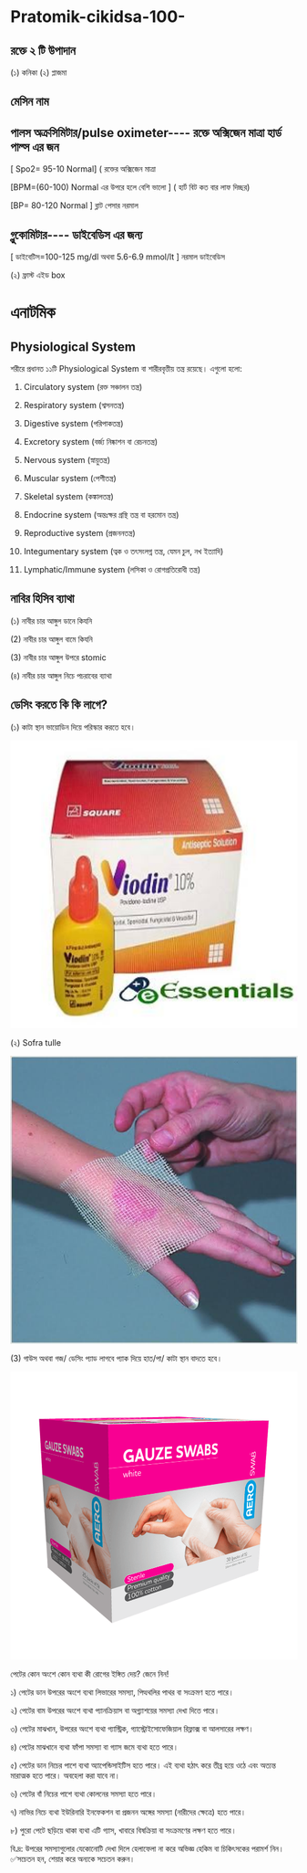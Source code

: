 # Pratomik-cikidsa-100-


## রক্তে ২ টি উপাদান 
(১) কনিকা 
(২) প্লাজমা

## মেসিন নাম
## পালস অক্রসিমিটার/pulse oximeter---- রক্তে অক্সিজেন মাত্রা হার্ড পাল্স এর জন


[ Spo2= 95-10  Normal] ( রক্তের অক্সিজেন মাত্রা


[BPM=(60-100) Normal এর উপরে হলে বেশি ভালো ] ( হার্ট বিট কত বার লাফ দিচ্ছর)

[BP= 80-120 Normal ] ব্লাট পেসার নরমাল 




## গ্লুকোমিটার---- ডাইবেডিস এর জন্য

[ ডাইবেটিস=100-125 mg/dl অথবা 5.6-6.9 mmol/lt ] নরমাল ডাইবেডিস

(২) ফ্রাস্ট এইড box


# এনাটমিক


## Physiological System

শরীরে প্রধানত ১১টি Physiological System বা শারীরবৃত্তীয় তন্ত্র রয়েছে। এগুলো হলো:

1. Circulatory system (রক্ত সঞ্চালন তন্ত্র)


2. Respiratory system (শ্বসনতন্ত্র)


3. Digestive system (পরিপাকতন্ত্র)


4. Excretory system (বর্জ্য নিষ্কাশন বা রেচনতন্ত্র)


5. Nervous system (স্নায়ুতন্ত্র)


6. Muscular system (পেশীতন্ত্র)


7. Skeletal system (কঙ্কালতন্ত্র)


8. Endocrine system (অন্তঃক্ষর গ্রন্থি তন্ত্র বা হরমোন তন্ত্র)


9. Reproductive system (প্রজননতন্ত্র)


10. Integumentary system (ত্বক ও তৎসংলগ্ন তন্ত্র, যেমন চুল, নখ ইত্যাদি)


11. Lymphatic/Immune system (লসিকা ও রোগপ্রতিরোধী তন্ত্র)






## নাবির হিসিব ব্যাথা

(১) নাবীর চার আঙ্গুল ডানে কিযনি

(2) নাবীর চার আঙ্গুল বামে কিযনি

(3) নাবীর চার আঙ্গুল উপরে stomic 

(৪) নাবীর চার আঙ্গুল নিচে পচরাবের ব্যাথা 





##  ডেসিং করতে কি কি লাগে?


(১) কাটা স্থান ভায়োডিন দিয়ে পরিস্কার করতে হবে।

<!--[profile](./w.jpg)-->
<img src="vi.jpeg" width="600"/>




(২) Sofra tulle 


<!--[profile](./w.jpg)-->
<img src="t.jpeg" width="600"/>



(3) গাউস অথবা গজ/ ডেসিং প্যাড লাগবে প্যাক দিয়ে হাত/পা/ কাটা স্থান বাদতে হবে।

<!--[profile](./w.jpg)-->
<img src="g.png" width="600"/>



পেটের কোন অংশে কোন ব্যথা কী রোগের ইঙ্গিত দেয়? জেনে নিন!

 ১) পেটের ডান উপরের অংশে ব্যথা
 লিভারের সমস্যা, পিত্থথলির পাথর বা সংক্রমণ হতে পারে।

 ২) পেটের বাম উপরের অংশে ব্যথা
 প্যানক্রিয়াস বা অগ্ন্যাশয়ের সমস্যা দেখা দিতে পারে।

 ৩) পেটের মাঝখান, উপরের অংশে ব্যথা
 গ্যাস্ট্রিক, গ্যাস্ট্রোইসোফেজিয়াল রিফ্লাক্স বা আলসারের লক্ষণ।

৪) পেটের মাঝখানে ব্যথা
 ফাঁপা সমস্যা বা গ্যাস জমে ব্যথা হতে পারে।

 ৫) পেটের ডান নিচের পাশে ব্যথা
অ্যাপেন্ডিসাইটিস হতে পারে। এই ব্যথা হঠাৎ করে তীব্র হয়ে ওঠে এবং অত্যন্ত মারাত্মক হতে পারে। অবহেলা করা যাবে না।

 ৬) পেটের বাঁ নিচের পাশে ব্যথা
 কোলনের সমস্যা  হতে পারে।

৭) নাভির নিচে ব্যথা
ইউরিনারি ইনফেকশন বা প্রজনন অঙ্গের সমস্যা (নারীদের ক্ষেত্রে) হতে পারে।

৮) পুরো পেটে ছড়িয়ে থাকা ব্যথা
এটি গ্যাস, খাবারে বিষক্রিয়া বা সংক্রমণের লক্ষণ হতে পারে।

 বি.দ্র: উপরের সমস্যাগুলোর যেকোনোটি দেখা দিলে হেলাফেলা না করে অভিজ্ঞ হেকিম বা চিকিৎসকের পরামর্শ নিন।
✅সচেতন হন, শেয়ার করে অন্যকে সচেতন করুন।
